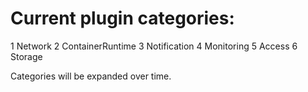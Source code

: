 # Current plugin categories:

1 Network
2 ContainerRuntime
3 Notification
4 Monitoring
5 Access
6 Storage

Categories will be expanded over time.
